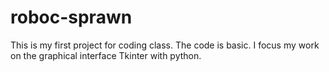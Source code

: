 # roboc-sprawn
This is my first project for coding class.
The code is basic.
I focus my work on the graphical interface Tkinter with python.


